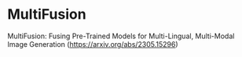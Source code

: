 # MultiFusion
MultiFusion: Fusing Pre-Trained Models for Multi-Lingual, Multi-Modal Image Generation (https://arxiv.org/abs/2305.15296)
